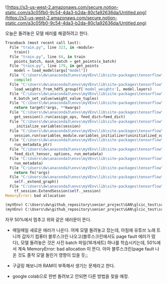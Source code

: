 ![https://s3-us-west-2.amazonaws.com/secure.notion-static.com/a3c05fb0-9c54-4da3-b2da-80c1a92636da/Untitled.png](https://s3-us-west-2.amazonaws.com/secure.notion-static.com/a3c05fb0-9c54-4da3-b2da-80c1a92636da/Untitled.png)

오늘은 돌려놓은 모델 에러를 해결하려고 한다.

```python
Traceback (most recent call last):
  File "train.py", line 323, in <module>
    train()
  File "train.py", line 84, in train
    points_batch, mask_batch = get_points(x_batch)
  File "train.py", line 179, in get_points
    model = load_model(args["model"])
  File "C:\Users\dw\anaconda3\envs\myVEnv\lib\site-packages\tensorflow\python\keras\saving\save.py", line 207, in load_model
    compile)
  File "C:\Users\dw\anaconda3\envs\myVEnv\lib\site-packages\tensorflow\python\keras\saving\hdf5_format.py", line 187, in load_model_from_hdf5
    load_weights_from_hdf5_group(f['model_weights'], model.layers)
  File "C:\Users\dw\anaconda3\envs\myVEnv\lib\site-packages\tensorflow\python\keras\saving\hdf5_format.py", line 710, in load_weights_from_hdf5_group
    K.batch_set_value(weight_value_tuples)
  File "C:\Users\dw\anaconda3\envs\myVEnv\lib\site-packages\tensorflow\python\util\dispatch.py", line 201, in wrapper
    return target(*args, **kwargs)
  File "C:\Users\dw\anaconda3\envs\myVEnv\lib\site-packages\tensorflow\python\keras\backend.py", line 3731, in batch_set_value
    get_session().run(assign_ops, feed_dict=feed_dict)
  File "C:\Users\dw\anaconda3\envs\myVEnv\lib\site-packages\tensorflow\python\keras\backend.py", line 644, in get_session
    _initialize_variables(session)
  File "C:\Users\dw\anaconda3\envs\myVEnv\lib\site-packages\tensorflow\python\keras\backend.py", line 1101, in _initialize_variables
    session.run(variables_module.variables_initializer(uninitialized_vars))
  File "C:\Users\dw\anaconda3\envs\myVEnv\lib\site-packages\tensorflow\python\client\session.py", line 968, in run
    run_metadata_ptr)
  File "C:\Users\dw\anaconda3\envs\myVEnv\lib\site-packages\tensorflow\python\client\session.py", line 1191, in _run
    feed_dict_tensor, options, run_metadata)
  File "C:\Users\dw\anaconda3\envs\myVEnv\lib\site-packages\tensorflow\python\client\session.py", line 1369, in _do_run
    run_metadata)
  File "C:\Users\dw\anaconda3\envs\myVEnv\lib\site-packages\tensorflow\python\client\session.py", line 1375, in _do_call
    return fn(*args)
  File "C:\Users\dw\anaconda3\envs\myVEnv\lib\site-packages\tensorflow\python\client\session.py", line 1358, in _run_fn
    self._extend_graph()
  File "C:\Users\dw\anaconda3\envs\myVEnv\lib\site-packages\tensorflow\python\client\session.py", line 1398, in _extend_graph
    tf_session.ExtendSession(self._session)
MemoryError: bad allocation

(myVEnv) C:\Users\dw\github_repository\senier_project\GAN\glcic_test\src-upgraded>
(myVEnv) C:\Users\dw\github_repository\senier_project\GAN\glcic_test\src-upgraded>
```

자꾸 50%에서 멈추고 위와 같은 에러문이 뜬다.

+ 매일매일 새로운 에러가 나온다. 어제 모델 돌려놓고 잤는데, 아침에 유튜브 노래 트니까 갑자기 컴퓨터 블루스크린 나오고(블루스크린에서도 page fault 에러가 떴다), 모델 돌려놓은 것은 사진 batch 파일(16개세트) 하나를 학습시키는데, 50%에서 계속 MemoryError: bad allocation 이 뜬다. 아마 블루스크린(page fault 나온 것도 졸작 모델 돌린거 영향이 있을 듯;;

+ 구글링 해보니까 RAM이 부족해서 생기는 문제라고 한다.
+ google colab으로 한번 돌려보고 안되면 다른 방법을 찾을 예정.
